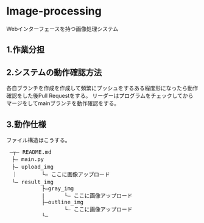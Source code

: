# Image-processing
Webインターフェースを持つ画像処理システム

## 1.作業分担



## 2.システムの動作確認方法
各自ブランチを作成を作成して頻繁にプッシュをするある程度形になったら動作確認をした後Pull Requestをする。
リーダーはプログラムをチェックしてからマージをしてmainブランチを動作確認をする。

## 3.動作仕様
ファイル構造はこうする。
<pre>
 ―┬― README.md
　├― main.py
　├― upload_img 
　｜　　　　 └― ここに画像アップロード
　└― result_img 
           ├―gray_img
           |      └― ここに画像アップロード
           ├―outline_img
                  └― ここに画像アップロード
           └―
</pre>
